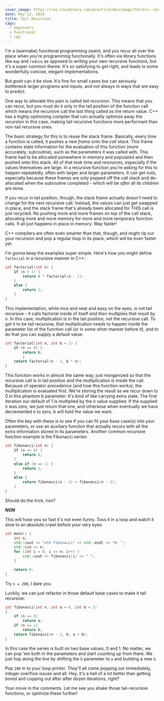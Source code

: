 ```yaml
---
cover_image: https://res.cloudinary.com/practicaldev/image/fetch/s--aId0glXB--/c_imagga_scale,f_auto,fl_progressive,h_420,q_auto,w_1000/https://thepracticaldev.s3.amazonaws.com/i/zrrpq5uedlhiguf9haid.jpg
date: May 22, 2019
title: Tail Recursion
tags:
  - beginners
  - functional
  - cpp
---
```


I'm a (wannabe) functional programming zealot, and you recur all over the place when you're programming functionally. It's often via library functions like `map` and `reduce` as opposed to writing your own recursive functions, but it's a super common theme. It's so satisfying to get right, and leads to some wonderfully concise, elegant implementations.

But _gosh_ can it be slow. It's fine for small cases but can seriously bottleneck larger programs and inputs, and not always in ways that are easy to predict.

One way to alleviate this pain is called _tail recursion_. This means that you can recur, but you must do it only in the tail position of the function call which means the recursive call the last thing called as the return value. C++ has a highly optimizing compiler that can actually optimize away the recursion in this case, making tail recursive functions more performant than non-tail recursive ones.

The basic strategy for this is to reuse the stack frame. Basically, every time a function is called, it pushes a new _frame_ onto the _call stack_. This frame contains state information for the evaluation of this function (more accurately, subroutine), such as the parameters it was called with. This frame had to be allocated somewhere in memory and populated and then pushed onto this stack. All of that took time and resources, especially if the values themselves are large. In a recursive function you're asking for this to happen repeatedly, often with larger and larger parameters. It can get nuts, especially because these frames are only popped off the call stack and de-allocated when the subroutine completed - which will be _after_ all its children are done.

If you recur in tail position, though, the stack frame actually doesn't need to change for the next recursive call. Instead, the values can just get swapped in place, and the stack frame that's already been allocated for THIS call is just recycled. No pushing more and more frames on top of the call stack, allocating more and more memory for more and more temporary function calls. It all just happens in place in memory. Way faster!

C++ compilers are often even smarter than that, though, and might rip our your recursion and pop a regular loop in its place, which will be even faster yet.

I'm gonna keep the examples super simple. Here's how you might define `factorial` in a recursive manner in C++:

```cpp
int factorial(int n) {
    if (n > 1) {
        return n * factorial(n - 1);
    }
    else {
        return 1;
    }
}
```

This implementation, while nice and neat and easy on the eyes, is not tail recursive - it calls factorial inside of itself _and then_ multiplies that result by n. In this case, multiplication is in the tail position, not the recursive call. To get it to be tail recursive, that multiplication needs to happen inside the parameter list of the function call (or in some other manner before it), and to do that you can supply a default value:

```cpp
int factorial(int n, int b = 1) {
	if (n == 0) {
		return b;
        }
	return factorial(n - 1, b * n);
}
```

This function works in almost the same way, just reorganized so that the recursive call is in tail position and the multiplication is inside the call. Because of operator precedence (and how this function works), the multiplication is evaluated first. We're storing the result as we recur down to 0 in this phantom b parameter. It's kind of like carrying extra state. The first iteration our default of 1 is multiplied by the n value supplied. If the supplied n was zero, we just return that one, and otherwise when eventually we have decremented n to zero, b will hold the value we want.

Often the key with these is to see if you can fit your base case(s) into your parameters, or use an auxiliary function that actually recurs with all the extra information stored in its parameters. Another common recursive function example is the Fibonacci series:

```cpp
int fibonacci(int n) {
    if (n == 0) {
		return 0;
	}
	else if (n == 1) {
		return 1;
	}
	else {
		return fibonacci(n - 1) + fibonacci(n - 2);
	}
}
```

Should do the trick, non?

**_NON_**

This will hose you so fast it's not even funny. Toss it in a loop and watch it slow to an absolute crawl before your very eyes:

```cpp
int main() {
	int n;
	std::cout << "nth fibonacci" << std::endl << "N: ";
	std::cin >> n;
	for (int i = 0; i <= n; i++) {
		std::cout << fibonacci(i) << " ";
	}

	return 0;
}
```

Try `n = 200`, I dare you.

Luckily, we can just refactor in those default base cases to make it tail recursive:

```cpp
int fibonacci(int n, int a = 0, int b = 1)
{
	if (n == 0)
		return a;
	if (n == 1)
		return b;
	return fibonacci(n - 1, b, a + b);
}

```

In this case the series is built on two base values, 0 and 1. No matter, we can pop 'em both in the parameters and start counting up from there. We just hop along the line by shifting the `b` parameter to `a` and building a new `b`.

Pop `200` in to your loop printer. They'll all come popping out immediately, integer overflow issues and all. Hey, it's a hell of a lot better than getting bored and copping out after after dozen iterations, right?

Your move in the comments. Let me see you shake those tail-recursive functions, or optimize these further!
